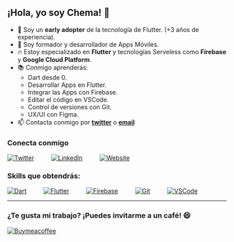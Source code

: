  ## ¡Hola, yo soy Chema! 👋
 
- 💙 Soy un **early adopter** de la tecnología de Flutter. (+3 años de experiencia).
- 🚀 Soy formador y desarrollador de Apps Móviles.
- 🔥 Estoy especializado en **Flutter** y tecnologías Serveless como **Firebase** y **Google Cloud Platform**.
- 📚 Conmigo aprenderás:
  - Dart desde 0.
  - Desarrollar Apps en Flutter.
  - Integrar las Apps con Firebase.
  - Editar el código en VSCode.
  - Control de versiones con Git.
  - UX/UI con Figma.
- 📫 Contacta conmigo por __[twitter](https://twitter.com/ChemaBarbaS)__ o __[email](mailto:jose09511@gmail.com)__ 

 ### Conecta conmigo

[![Twitter](https://firebasestorage.googleapis.com/v0/b/flutteracademy-507b3.appspot.com/o/icons_github%2Ftwitter%20icon.png?alt=media&token=49a2ee29-5912-44f9-ae0f-c92c9f25855c)](https://twitter.com/ChemaBarbaS)&nbsp;&nbsp;&nbsp;&nbsp;&nbsp;&nbsp;&nbsp;&nbsp;&nbsp;&nbsp;[![LinkedIn](https://firebasestorage.googleapis.com/v0/b/flutteracademy-507b3.appspot.com/o/icons_github%2Flinkedin%20icon.png?alt=media&token=177ac45a-f5a1-48d3-a0e4-b7ecc9e489af)](https://www.linkedin.com/in/jose-manuel-barba-s%C3%A1nchez-desarrollador-flutter)&nbsp;&nbsp;&nbsp;&nbsp;&nbsp;&nbsp;&nbsp;&nbsp;&nbsp;&nbsp;[![Website](https://firebasestorage.googleapis.com/v0/b/flutteracademy-507b3.appspot.com/o/icons_github%2Fwebsite%20icon.png?alt=media&token=fb29f74a-e3dc-4b6a-9e13-2e05e9aac2af)](https://flutteracademy.app/)


### Skills que obtendrás:

[![Dart](https://firebasestorage.googleapis.com/v0/b/flutteracademy-507b3.appspot.com/o/icons_github%2Fdart%20icon.png?alt=media&token=0b051c8e-4da3-4cf7-80ae-5fe320145824)](https://dart.dev/)&nbsp;&nbsp;&nbsp;&nbsp;&nbsp;&nbsp;&nbsp;&nbsp;&nbsp;&nbsp;[![Flutter](https://firebasestorage.googleapis.com/v0/b/flutteracademy-507b3.appspot.com/o/icons_github%2Fflutter%20icon.png?alt=media&token=327ea82b-4373-4543-98f8-2ada301df427)](https://flutter.dev/)&nbsp;&nbsp;&nbsp;&nbsp;&nbsp;&nbsp;&nbsp;&nbsp;&nbsp;&nbsp;[![Firebase](https://firebasestorage.googleapis.com/v0/b/flutteracademy-507b3.appspot.com/o/icons_github%2Ffirebase%20icon.png?alt=media&token=ca1896f9-e3f1-4a76-92da-616558c29f0e)](https://firebase.google.com/)&nbsp;&nbsp;&nbsp;&nbsp;&nbsp;&nbsp;&nbsp;&nbsp;&nbsp;&nbsp;[![Git](https://firebasestorage.googleapis.com/v0/b/flutteracademy-507b3.appspot.com/o/icons_github%2Fgit%20icon.png?alt=media&token=2f4b3a81-c245-437f-9bd1-b7a6d9fe9790)](https://git-scm.com/)&nbsp;&nbsp;&nbsp;&nbsp;&nbsp;&nbsp;&nbsp;&nbsp;&nbsp;&nbsp;[![VSCode](https://firebasestorage.googleapis.com/v0/b/flutteracademy-507b3.appspot.com/o/icons_github%2Fvscode%20icon.png?alt=media&token=26363f2d-a633-4d30-adfc-0ab0e38bf2bf)](https://code.visualstudio.com/)

---

### ¿Te gusta mi trabajo? ¡Puedes invitarme a un café! 😄

[![Buymeacoffee](https://firebasestorage.googleapis.com/v0/b/flutteracademy-507b3.appspot.com/o/icons_github%2Fbuymeacoffee%20icon.png?alt=media&token=885422d0-31f0-4f39-9b66-98fbd2d94487)](https://www.buymeacoffee.com/chemaelgrande)


<!--

**Here are some ideas to get you started:**

🙋‍♀️ A short introduction - what is your organization all about?
🌈 Contribution guidelines - how can the community get involved?
👩‍💻 Useful resources - where can the community find your docs? Is there anything else the community should know?
🍿 Fun facts - what does your team eat for breakfast?
🧙 Remember, you can do mighty things with the power of [Markdown](https://docs.github.com/github/writing-on-github/getting-started-with-writing-and-formatting-on-github/basic-writing-and-formatting-syntax)
-->
